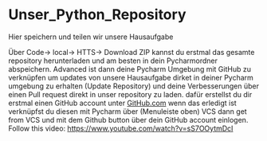 # Unser_Python_Repository
 Hier speichern und teilen wir unsere Hausaufgabe

Über Code-> local-> HTTS-> Download ZIP kannst du erstmal das gesamte repository herunterladen und am besten in dein Pycharmordner abspeichern.
Advanced ist dann deine Pycharm Umgebung mit GitHub zu verknüpfen um updates von unsere Hausaufgabe dirket in deiner Pycharm umgebung zu erhalten (Update Repository) und deine Verbesserungen über einen Pull request direkt in unser repository zu laden.
dafür erstellst du dir erstmal einen GitHub account unter [GitHub.com](https://github.com/)
wenn das erledigt ist verknüpfst du diesen mit Pycharm über (Menuleiste oben) VCS dann get from VCS und mit dem Github button über dein GitHub account einlogen.
Follow this video: https://www.youtube.com/watch?v=sS7OOytmDcI

